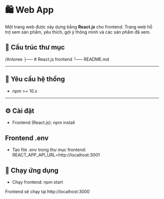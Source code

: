 # 🛍️ Web App
Một trang web được xây dựng bằng **React.js** cho frontend. Trang web hỗ trợ xem sản phẩm, yêu thích, gợi ý thông minh và các sản phẩm đã xem.

## 📁 Cấu trúc thư mục
/Antoree
├── # React.js frontend
└── README.md

---

## 🧩 Yêu cầu hệ thống

- npm >= 10.x

---

## ⚙️ Cài đặt

- Frontend (React.js):
    npm install

## Frontend .env

- Tạo file .env trong thư mục frontend: REACT_APP_API_URL=http://localhost:3001

## 🚀 Chạy ứng dụng

- Chạy frontend:
    npm start

Frontend sẽ chạy tại http://localhost:3000
